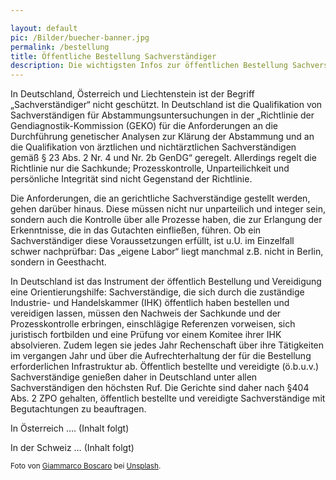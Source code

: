 ```yaml
---

layout: default
pic: /Bilder/buecher-banner.jpg
permalink: /bestellung
title: Öffentliche Bestellung Sachverständiger
description: Die wichtigsten Infos zur öffentlichen Bestellung Sachverständiger in Deutschland, Österreich und der Schweiz.
---
```


In Deutschland, Österreich und Liechtenstein ist der Begriff „Sachverständiger“ nicht geschützt. In Deutschland ist die Qualifikation von Sachverständigen für Abstammungsuntersuchungen in der „Richtlinie der Gendiagnostik-Kommission (GEKO) für die Anforderungen an die Durchführung genetischer Analysen zur Klärung der Abstammung und an die Qualifikation von ärztlichen und nichtärztlichen Sachverständigen gemäß § 23 Abs. 2 Nr. 4 und Nr. 2b GenDG“ geregelt. Allerdings regelt die Richtlinie nur die Sachkunde; Prozesskontrolle, Unparteilichkeit und persönliche Integrität sind nicht Gegenstand der Richtlinie.

Die Anforderungen, die an gerichtliche Sachverständige gestellt werden, gehen darüber hinaus. Diese müssen nicht nur unparteilich und integer sein, sondern auch die Kontrolle über alle Prozesse haben, die zur Erlangung der Erkenntnisse, die in das Gutachten einfließen, führen. Ob ein Sachverständiger diese Voraussetzungen erfüllt, ist u.U. im Einzelfall schwer nachprüfbar: Das „eigene Labor“ liegt manchmal z.B. nicht in Berlin, sondern in Geesthacht.

In Deutschland ist das Instrument der öffentlich Bestellung und Vereidigung eine Orientierungshilfe: Sachverständige, die sich durch die zuständige Industrie- und Handelskammer (IHK) öffentlich haben bestellen und vereidigen lassen, müssen den Nachweis der Sachkunde und der Prozesskontrolle erbringen, einschlägige Referenzen vorweisen, sich juristisch fortbilden und eine Prüfung vor einem Komitee ihrer IHK absolvieren. Zudem legen sie jedes Jahr Rechenschaft über ihre Tätigkeiten im vergangen Jahr und über die Aufrechterhaltung der für die Bestellung erforderlichen Infrastruktur ab. Öffentlich bestellte und vereidigte (ö.b.u.v.) Sachverständige genießen daher in Deutschland unter allen Sachverständigen den höchsten Ruf. Die Gerichte sind daher nach §404 Abs. 2 ZPO gehalten, öffentlich bestellte und vereidigte Sachverständige mit Begutachtungen zu beauftragen.

In Österreich …. (Inhalt folgt)

In der Schweiz … (Inhalt folgt)

<sub>Foto von <a href="https://unsplash.com/@giamboscaro" target="_blank">Giammarco Boscaro</a> bei <a href="https://unsplash.com/" target="_blank">Unsplash</a>.</sub>
